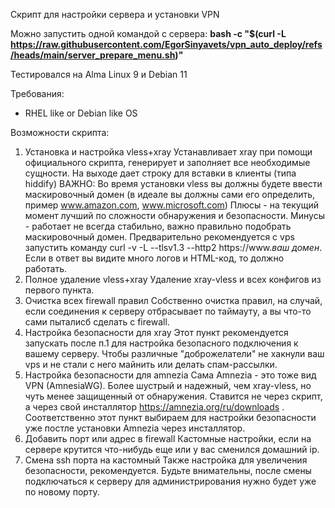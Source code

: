 Скрипт для настройки сервера и установки VPN 

Можно запустить одной командой с сервера:
**bash -c "$(curl -L https://raw.githubusercontent.com/EgorSinyavets/vpn_auto_deploy/refs/heads/main/server_prepare_menu.sh)"**

Тестировался на Alma Linux 9 и Debian 11

Требования:
- RHEL like or Debian like OS

Возможности скрипта:
1) Установка и настройка vless+xray
    Устанавливает xray при помощи официального скрипта, генерирует и заполняет все необходимые сущности. На выходе дает строку для вставки в клиенты (типа hiddify)
    ВАЖНО: Во время установки vless вы должны будете ввести маскировочный домен (в идеале вы должны сами его определить, пример www.amazon.com, www.microsoft.com)
    Плюсы - на текущий момент лучший по сложности обнаружения и безопасности. Минусы - работает не всегда стабильно, важно правильно подобрать маскировочный домен. 
    Предварительно рекомендуется с vps запустить команду curl -v -L --tlsv1.3 --http2 https://www.*ваш домен*. Если в ответ вы видите много логов и HTML-код, то должно работать.
2) Полное удаление vless+xray
    Удаление xray-vless и всех конфигов из первого пункта.
3) Очистка всех firewall правил
    Собственно очистка правил, на случай, если соединения к серверу отбрасывает по таймауту, а вы что-то сами пыталисб сделать с firewall.
4) Настройка безопасности для xray 
    Этот пункт рекомендуется запускать после п.1 для настройка безопасного подключения к вашему серверу. Чтобы различные "доброжелатели" не хакнули ваш vps и не стали с него майнить или делать спам-рассылки.
5) Настройка безопасности для amnezia
    Сама Amnezia - это тоже вид VPN (AmnesiaWG). Более шустрый и надежный, чем xray-vless, но чуть менее защищенный от обнаружения. Ставится не через скрипт, а через свой инсталлятор https://amnezia.org/ru/downloads . Соответственно этот пункт выбираем для настройки безопасности уже постле установки Amnezia через инсталлятор.
6) Добавить порт или адрес в firewall
    Кастомные настройки, если на сервере крутится что-нибудь еще или у вас сменился домашний ip.
7) Смена ssh порта на кастомный
    Также настройка для увеличения безопасности, рекомендуется. Будьте внимательны, после смены подключаться к серверу для администрирования нужно будет уже по новому порту.









